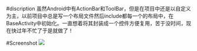 #discription
虽然Android中有ActionBar和ToolBar，但是在项目中还是以自定义为主，以前项目中总是写一个布局文件然后include都每一个的布局中，在BaseActivity中初始化。一直想着将其封装成一个控件方便复用，苦于没时间，现在快过年不忙了于是就做了！


#Screenshot
![](http://upload-images.jianshu.io/upload_images/1185684-2e6cc3ab71433e77.gif?imageMogr2/auto-orient/strip)